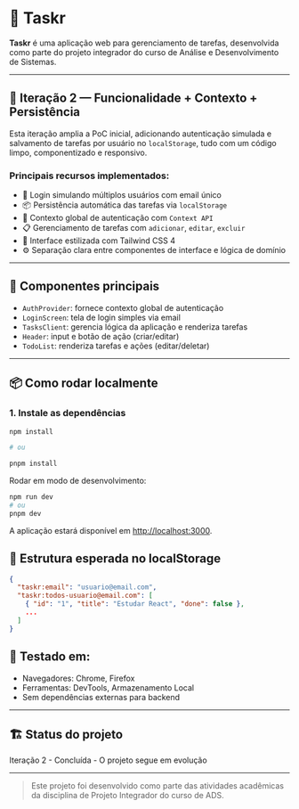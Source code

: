 # 🧠 Taskr

**Taskr** é uma aplicação web para gerenciamento de tarefas, desenvolvida como parte do projeto integrador do curso de Análise e Desenvolvimento de Sistemas.

---

## 🚀 Iteração 2 — Funcionalidade + Contexto + Persistência

Esta iteração amplia a PoC inicial, adicionando autenticação simulada e salvamento de tarefas por usuário no `localStorage`, tudo com um código limpo, componentizado e responsivo.

### Principais recursos implementados:

- 📧 Login simulando múltiplos usuários com email único
- 📦 Persistência automática das tarefas via `localStorage`
- 🧠 Contexto global de autenticação com `Context API`
- 📋 Gerenciamento de tarefas com `adicionar`, `editar`, `excluir`
- 💅 Interface estilizada com Tailwind CSS 4
- ⚙️ Separação clara entre componentes de interface e lógica de domínio

---

## 🧩 Componentes principais

- `AuthProvider`: fornece contexto global de autenticação
- `LoginScreen`: tela de login simples via email
- `TasksClient`: gerencia lógica da aplicação e renderiza tarefas
- `Header`: input e botão de ação (criar/editar)
- `TodoList`: renderiza tarefas e ações (editar/deletar)

---

## 📦 Como rodar localmente

### 1. Instale as dependências

```bash
npm install

# ou 

pnpm install
```

Rodar em modo de desenvolvimento:
```bash
npm run dev 
# ou 
pnpm dev
```

A aplicação estará disponível em [http://localhost:3000](http://localhost:3000).

## 📁 Estrutura esperada no localStorage

```json
{
  "taskr:email": "usuario@email.com",
  "taskr:todos-usuario@email.com": [
    { "id": "1", "title": "Estudar React", "done": false },
    ...
  ]
}
```

## 🧪 Testado em:

* Navegadores: Chrome, Firefox
* Ferramentas: DevTools, Armazenamento Local
* Sem dependências externas para backend

---

## 🏗️ Status do projeto

Iteração 2 - Concluída - O projeto segue em evolução

---

> Este projeto foi desenvolvido como parte das atividades acadêmicas da disciplina de Projeto Integrador do curso de ADS.
